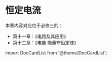 # 恒定电流

本章内容对应位于必修三的：

- 第十一章：《电路及其应用》
- 第十二章：《电能 能量守恒定律》

import DocCardList from '@theme/DocCardList';

<DocCardList />
